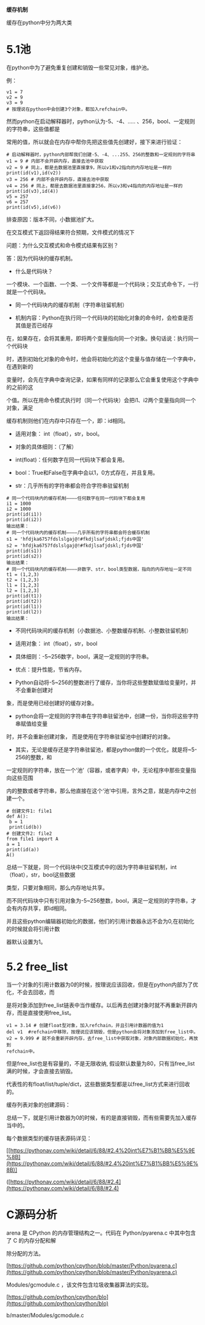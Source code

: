 **缓存机制**

缓存在python中分为两大类

# 5.1池

在python中为了避免重复创建和销毁一些常见对象，维护池。

例：

```
v1 = 7
v2 = 9
v3 = 9
# 按理说在python中会创建3个对象，都加入refchain中。
```

然而python在启动解释器时，python认为-5、-4、….. 、256，bool、一定规则的字符串，这些值都是

常用的值，所以就会在内存中帮你先把这些值先创建好，接下来进行验证：

```
# 启动解释器时，python内部帮我们创建-5、-4、...255、256的整数和一定规则的字符串
v1 = 9 # 内部不会开辟内存，直接去池中获取
v2 = 9 # 同上，都是去数据池里直接拿9，所以v1和v2指向的内存地址是一样的
print(id(v1),id(v2))
v3 = 256 # 内部不会开辟内存，直接去池中获取
v4 = 256 # 同上，都是去数据池里直接拿256，所以v3和v4指向的内存地址是一样的
print(id(v3),id(4))
v5 = 257
v6 = 257
print(id(v5),id(v6))
```

排查原因：版本不同，小数据池扩大。

在交互模式下返回得结果符合预期，文件模式的情况下

问题：为什么交互模式和命令模式结果有区别？

答：因为代码块的缓存机制。

- 什么是代码块？

一个模块、一个函数、一个类、一个文件等都是一个代码块；交互式命令下，一行就是一个代码块。

- 同一个代码块内的缓存机制（字符串驻留机制）

- 机制内容：Python在执行同一个代码块的初始化对象的命令时，会检查是否其值是否已经存

在，如果存在，会将其重用，即将两个变量指向同一个对象。换句话说：执行同一个代码块

时，遇到初始化对象的命令时，他会将初始化的这个变量与值存储在一个字典中，在遇到新的

变量时，会先在字典中查询记录，如果有同样的记录那么它会重复使用这个字典中的之前的这

个值。所以在用命令模式执行时（同一个代码块）会把i1、i2两个变量指向同一个对象，满足

缓存机制则他们在内存中只存在一个，即：id相同。

- 适用对象： int（float），str，bool。

- 对象的具体细则：（了解）

- int(float)：任何数字在同一代码块下都会复用。

- bool：True和False在字典中会以1，0方式存在，并且复用。

- str：几乎所有的字符串都会符合字符串驻留机制

```
# 同一个代码块内的缓存机制————任何数字在同一代码块下都会复用
i1 = 1000
i2 = 1000
print(id(i1))
print(id(i2))
输出结果：
# 同一个代码块内的缓存机制————几乎所有的字符串都会符合缓存机制
s1 = 'hfdjka6757fdslslgaj@!#fkdjlsafjdskl;fjds中国'
s2 = 'hfdjka6757fdslslgaj@!#fkdjlsafjdskl;fjds中国'
print(id(s1))
print(id(s2))
输出结果：
# 同一个代码块内的缓存机制————非数字、str、bool类型数据，指向的内存地址一定不同
t1 = (1,2,3)
t2 = (1,2,3)
l1 = [1,2,3]
l2 = [1,2,3]
print(id(t1))
print(id(t2))
print(id(l1))
print(id(l2))
输出结果：
```

- 不同代码块间的缓存机制（小数据池、小整数缓存机制、小整数驻留机制）

- 适用对象： int（float），str，bool

- 具体细则：-5~256数字，bool，满足一定规则的字符串。

- 优点：提升性能，节省内存。

- Python自动将-5~256的整数进行了缓存，当你将这些整数赋值给变量时，并不会重新创建对

象，而是使用已经创建好的缓存对象。

- python会将一定规则的字符串在字符串驻留池中，创建一份，当你将这些字符串赋值给变量	

时，并不会重新创建对象， 而是使用在字符串驻留池中创建好的对象。

- 其实，无论是缓存还是字符串驻留池，都是python做的一个优化，就是将~5-256的整数，和

一定规则的字符串，放在一个‘池’（容器，或者字典）中，无论程序中那些变量指向这些范围

内的整数或者字符串，那么他直接在这个‘池’中引用，言外之意，就是内存中之创建一个。

```
# 创建文件1: file1
def A():
 b = 1
 print(id(b))
# 创建文件2: file2
from file1 import A
a = 1
print(id(a))
A()
```

总结一下就是，同一个代码块中(交互模式中的)因为字符串驻留机制，int（float），str，bool这些数据

类型，只要对象相同，那么内存地址共享。

而不同代码块中只有引用对象为-5~256整数，bool，满足一定规则的字符串，才会有内存共享，即id相同。

并且这些python编辑器初始化的数据，他们的引用计数器永远不会为0,在初始化的时候就会将引用计数

器默认设置为1。

# 5.2 free_list

当一个对象的引用计数器为0的时候，按理说应该回收，但是在python内部为了优化，不会去回收，而

是将对象添加到free_list链表中当作缓存。以后再去创建对象时就不再重新开辟内存，而是直接使用free_list。

```
v1 = 3.14 # 创建float型对象，加入refchain，并且引用计数器的值为1
del v1  #refchain中移除，按理说应该销毁，但是python会将对象添加到free_list中。
v2 = 9.999 # 就不会重新开辟内存，去free_list中获取对象，对象内部数据初始化，再放到
refchain中。
```

但是free_list也是有容量的，不是无限收纳, 假设默认数量为80，只有当free_list满的时候，才会直接去销毁。

代表性的有float/list/tuple/dict，这些数据类型都是以free_list方式来进行回收的。

缓存列表对象的创建源码：

总结一下，就是引用计数器为0的时候，有的是直接销毁，而有些需要先加入缓存当中的。

每个数据类型的缓存链表源码详见：

[[https://pythonav.com/wiki/detail/6/88/#2.4%20int%E7%B1%BB%E5%9E%8B](https://pythonav.com/wiki/detail/6/88/#2.4%20int%E7%B1%BB%E5%9E%8B)]

([https://pythonav.com/wiki/detail/6/88/#2.4](https://pythonav.com/wiki/detail/6/88/#2.4)

# C源码分析

arena 是 CPython 的内存管理结构之一。代码在 Python/pyarena.c 中其中包含了 C 的内存分配和解

除分配的方法。

[https://github.com/python/cpython/blob/master/Python/pyarena.c](https://github.com/python/cpython/blob/master/Python/pyarena.c)

Modules/gcmodule.c ，该文件包含垃圾收集器算法的实现。

[https://github.com/python/cpython/blo](https://github.com/python/cpython/blo)

b/master/Modules/gcmodule.c